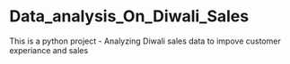 # Data_analysis_On_Diwali_Sales

This is a python project - Analyzing Diwali sales data to impove customer experiance and sales
